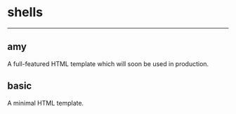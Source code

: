 # shells
- - -

## amy
A full-featured HTML template which will soon be used in production.

## basic
A minimal HTML template.
